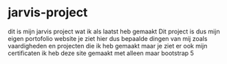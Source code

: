 # jarvis-project
dit is mijn jarvis project wat ik als laatst heb gemaakt
Dit project is dus mijn eigen portofolio website
je ziet hier dus bepaalde dingen van mij zoals vaardigheden en projecten die ik heb gemaakt
maar je ziet er ook mijn certificaten
ik heb deze site gemaakt met alleen maar bootstrap 5
